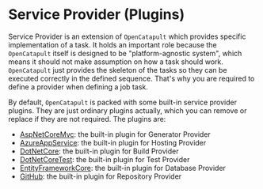 # Service Provider (Plugins)

Service Provider is an extension of `OpenCatapult` which provides specific implementation of a task. It holds an important role because the `OpenCatapult` itself is designed to be "platform-agnostic system", which means it should not make assumption on how a task should work. `OpenCatapult` just provides the skeleton of the tasks so they can be executed correctly in the defined sequence. That's why you are required to define a provider when defining a job task.

By default, `OpenCatapult` is packed with some built-in service provider plugins. They are just ordinary plugins actually, which you can remove or replace if they are not required. The plugins are:
- [AspNetCoreMvc](generator-provider.md): the built-in plugin for Generator Provider
- [AzureAppService](hosting-provider.md): the built-in plugin for Hosting Provider
- [DotNetCore](build-provider.md): the built-in plugin for Build Provider
- [DotNetCoreTest](test-provider.md): the built-in plugin for Test Provider
- [EntityFrameworkCore](database-provider.md): the built-in plugin for Database Provider
- [GitHub](repository-provider.md): the built-in plugin for Repository Provider
